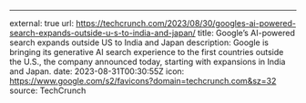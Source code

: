 ---
external: true
url: https://techcrunch.com/2023/08/30/googles-ai-powered-search-expands-outside-u-s-to-india-and-japan/
title: Google’s AI-powered search expands outside US to India and Japan
description: Google is bringing its generative AI search experience to the first countries outside the U.S., the company announced today, starting with expansions in India and Japan.
date: 2023-08-31T00:30:55Z
icon: https://www.google.com/s2/favicons?domain=techcrunch.com&sz=32
source: TechCrunch